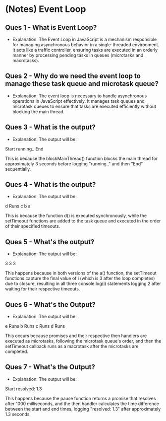 # (Notes) Event Loop

## Ques 1 - What is Event Loop?
- Explanation: The Event Loop in JavaScript is a mechanism responsible for managing asynchronous behavior in a single-threaded environment. It acts like a traffic controller, ensuring tasks are executed in an orderly manner by processing pending tasks in queues (microtasks and macrotasks).

## Ques 2 - Why do we need the event loop to manage these task queue and microtask queue?
- Explanation: The event loop is necessary to handle asynchronous operations in JavaScript effectively. It manages task queues and microtask queues to ensure that tasks are executed efficiently without blocking the main thread.

## Ques 3 - What is the output?
- Explanation: The output will be:

Start
running..
End

This is because the blockMainThread() function blocks the main thread for approximately 3 seconds before logging "running.." and then "End" sequentially.

## Ques 4 - What is the output?
- Explanation: The output will be:

d Runs
c
b
a

This is because the function d() is executed synchronously, while the setTimeout functions are added to the task queue and executed in the order of their specified timeouts.

## Ques 5 - What's the output?
- Explanation: The output will be:

3
3
3

This happens because in both versions of the a() function, the setTimeout functions capture the final value of i (which is 3 after the loop completes) due to closure, resulting in all three console.log(i) statements logging 2 after waiting for their respective timeouts.

## Ques 6 - What's the Output?
- Explanation: The output will be:

e Runs
b Runs
c Runs
d Runs

This occurs because promises and their respective then handlers are executed as microtasks, following the microtask queue's order, and then the setTimeout callback runs as a macrotask after the microtasks are completed.

## Ques 7 - What's the Output?
- Explanation: The output will be:

Start
resolved: 1.3

This happens because the pause function returns a promise that resolves after 1000 milliseconds, and the then handler calculates the time difference between the start and end times, logging "resolved: 1.3" after approximately 1.3 seconds.